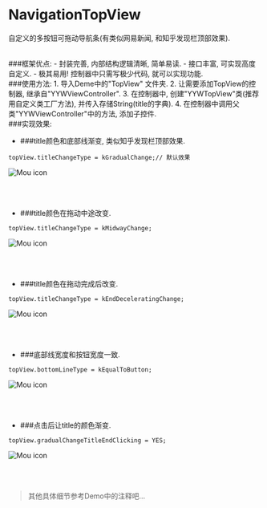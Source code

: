 # NavigationTopView
自定义的多按钮可拖动导航条(有类似网易新闻, 和知乎发现栏顶部效果). 

<br />
###框架优点:
- 封装完善, 内部结构逻辑清晰, 简单易读.
- 接口丰富, 可实现高度自定义.
- 极其易用! 控制器中只需写极少代码, 就可以实现功能.

<br />
###使用方法:
1. 导入Deme中的"TopView" 文件夹.
2. 让需要添加TopView的控制器, 继承自"YYWViewController".
3. 在控制器中, 创建"YYWTopView"类(推荐用自定义类工厂方法), 并传入存储String(title的字典).
4. 在控制器中调用父类"YYWViewController"中的方法, 添加子控件.

	
	
<br />
###实现效果:

- ###title颜色和底部线渐变, 类似知乎发现栏顶部效果.

```Object-C 
topView.titleChangeType = kGradualChange;// 默认效果
```


![Mou icon](https://github.com/EvanFisher/NavigationTopView/raw/master/Image/gradual.gif)

<br />
<br />

- ###title颜色在拖动中途改变.

``` 
topView.titleChangeType = kMidwayChange;
```

![Mou icon](https://github.com/EvanFisher/NavigationTopView/raw/master/Image/half.gif)

<br />
<br />

- ###title颜色在拖动完成后改变.

``` 
topView.titleChangeType = kEndDeceleratingChange;
```

![Mou icon](https://github.com/EvanFisher/NavigationTopView/raw/master/Image/after.gif)

<br />
<br />


- ###底部线宽度和按钮宽度一致.

``` 
topView.bottomLineType = kEqualToButton;
```

![Mou icon](https://github.com/EvanFisher/NavigationTopView/raw/master/Image/width.gif)

<br />
<br />


- ###点击后让title的颜色渐变.

``` 
topView.gradualChangeTitleEndClicking = YES;
```

![Mou icon](https://github.com/EvanFisher/NavigationTopView/raw/master/Image/bool.gif)

<br />
<br />


> 其他具体细节参考Demo中的注释吧...

